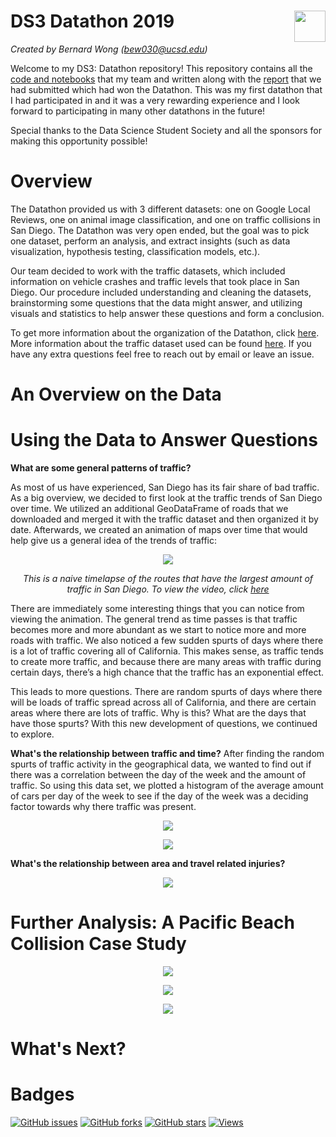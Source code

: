 # DS3 Datathon 2019 <img src="https://raw.githubusercontent.com/data-science-student-society/datathon2019/master/images/datathon.png" align="right" height="50">

_Created by Bernard Wong (bew030@ucsd.edu)_

Welcome to my DS3: Datathon repository! This repository contains all the [code and notebooks](https://github.com/bew030/ds3-lyft-datathon/tree/master/notebooks) that my team and written along with the [report](https://github.com/bew030/ds3-lyft-datathon/blob/master/writings/Lyft%20Paper.pdf) that we had submitted which had won the Datathon. This was my first datathon that I had participated in and it was a very rewarding experience and I look forward to participating in many other datathons in the future! 

Special thanks to the Data Science Student Society and all the sponsors for making this opportunity possible!

# Overview 

The Datathon provided us with 3 different datasets: one on Google Local Reviews, one on animal image classification, and one on traffic collisions in San Diego. The Datathon was very open ended, but the goal was to pick one dataset, perform an analysis, and extract insights (such as data visualization, hypothesis testing, classification models, etc.).

Our team decided to work with the traffic datasets, which included information on vehicle crashes and traffic levels that took place in San Diego. Our procedure included understanding and cleaning the datasets, brainstorming some questions that the data might answer, and utilizing visuals and statistics to help answer these questions and form a conclusion. 

To get more information about the organization of the Datathon, click [here](https://github.com/data-science-student-society/datathon2019). More information about the traffic dataset used can be found [here](https://github.com/data-science-student-society/datathon2019/tree/master/datasets/traffic). If you have any extra questions feel free to reach out by email or leave an issue. 

# An Overview on the Data 

# Using the Data to Answer Questions 

__What are some general patterns of traffic?__

As most of us have experienced, San Diego has its fair share of bad traffic. As a
big overview, we decided to first look at the traffic trends of San Diego over time. We
utilized an additional GeoDataFrame of roads that we downloaded and merged it with
the traffic dataset and then organized it by date. Afterwards, we created an animation of maps over time that would help give us a general idea of the trends of traffic:

<p align="center">
  <img src="https://github.com/bew030/ds3-lyft-datathon/blob/master/images/final_5d9bdd0264e738001470f299_973971.gif" />
</p>
<p align="center">
  <i> This is a naive timelapse of the routes that have the largest amount of traffic in San Diego. To view the video, click <a href="https://www.youtube.com/watch?v=j58cDTEEIx0&feature=youtu.be"> here </a> </i>
</p>

There are immediately some interesting things that you can notice from viewing
the animation. The general trend as time passes is that traffic becomes more and more
abundant as we start to notice more and more roads with traffic. We also noticed a few
sudden spurts of days where there is a lot of traffic covering all of California. This makes
sense, as traffic tends to create more traffic, and because there are many areas with
traffic during certain days, there’s a high chance that the traffic has an exponential effect.

This leads to more questions. There are random spurts of days where
there will be loads of traffic spread across all of California, and there are certain areas
where there are lots of traffic. Why is this? What are the days that have those spurts?
With this new development of questions, we continued to explore.

__What's the relationship between traffic and time?__
After finding the random spurts of traffic activity in the geographical data, we
wanted to find out if there was a correlation between the day of the week and the
amount of traffic. So using this data set, we plotted a histogram of the average amount of
cars per day of the week to see if the day of the week was a deciding factor towards why
there traffic was present.

<p align="center">
	<img src="https://github.com/bew030/ds3-lyft-datathon/blob/master/images/day_vs_average_cars.png"/>
</p>

<p align="center">
	<img src="https://github.com/bew030/ds3-lyft-datathon/blob/master/images/injuries_deaths_per_day.png"/>
</p>


__What's the relationship between area and travel related injuries?__

<p align="center">
	<img src="https://github.com/bew030/ds3-lyft-datathon/blob/master/images/injuries_deaths_choropleths.png"/>
</p>

# Further Analysis: A Pacific Beach Collision Case Study 

<p align="center">
	<img src="https://github.com/bew030/ds3-lyft-datathon/blob/master/images/collisions_in_each_beat.png"/>
</p>

<p align="center">
	<img src="https://github.com/bew030/ds3-lyft-datathon/blob/master/images/top_10_beats.png"/>
</p>

<p align="center">
	<img src="https://github.com/bew030/ds3-lyft-datathon/blob/master/images/random_collisions_samples.png"/>
</p>

# What's Next? 

# Badges 
[![GitHub issues](https://img.shields.io/github/issues/bew030/ds3-lyft-datathon?color=purple)](https://github.com/bew030/ds3-lyft-datathon/issues)
[![GitHub forks](https://img.shields.io/github/forks/bew030/ds3-lyft-datathon?color=orange)](https://github.com/bew030/ds3-lyft-datathon/network)
[![GitHub stars](https://img.shields.io/github/stars/bew030/ds3-lyft-datathon)](https://github.com/bew030/ds3-lyft-datathon/stargazers)
[![Views](http://hits.dwyl.io/bew030/ds3-lyft-datathon.svg)](http://hits.dwyl.io/bew030/lyft-challenge)
